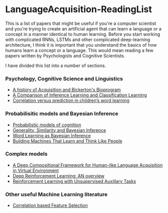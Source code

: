 # LanguageAcquisition-ReadingList

This is a list of papers that might be useful if you're a computer scientist and you're trying to create an artificial agent that can learn a language or a concept in a manner identical to human learning. Before you start working with complicated RNNs, LSTMs and other complicated deep-learning architecture, I think it is important that you understand the basics of how humans learn a concept or a language. This would mean reading a few papers written by Psychologists and Cognitive Scientists. 

I have divided this list into a number of sections. 

### Psychology, Cognitive Science and Linguistics
* [A history of Acquisition and Bickerton's Bioprogram](https://scholarsarchive.byu.edu/cgi/viewcontent.cgi?article=1120&context=dlls) 
* [A Comparison of Inference Learning and Classification Learning](https://www.researchgate.net/publication/8909490_Diagnosticity_and_Prototypicality_in_Category_Learning_A_Comparison_of_Inference_Learning_and_Classification_Learning)
* [Correlation versus prediction in children’s word learning](https://www.ncbi.nlm.nih.gov/pmc/articles/PMC3058523/)

### Probabilisitic models and Bayesian Inference
* [Probabilistic models of cognition](https://www.ed.ac.uk/files/atoms/files/griffithstics.pdf)
* [Generality, Similarity and Bayesian Inference](http://web.mit.edu/cocosci/Papers/tenenbaum_griffiths01.pdf)
* [Word Learning as Bayesian Inference](http://web.mit.edu/cocosci/Papers/cogsci00_FINAL.pdf)
* [Building Machines That Learn and Think Like People](https://arxiv.org/pdf/1604.00289.pdf)

### Complex models
* [A Deep Compositional Framework for Human-like Language Acquisition in Virtual Environment](https://arxiv.org/pdf/1703.09831.pdf)
* [Deep Reinforcement Learning: AN overview](https://arxiv.org/pdf/1701.07274.pdf)
* [Reinforcement Learning with Unsupervised Auxillary Tasks](https://arxiv.org/pdf/1611.05397.pdf)

### Other useful Machine Learning literature
* [Correlation based Feature Selection](https://www.cs.waikato.ac.nz/~ml/publications/1997/Hall-LSmith97.pdf)
